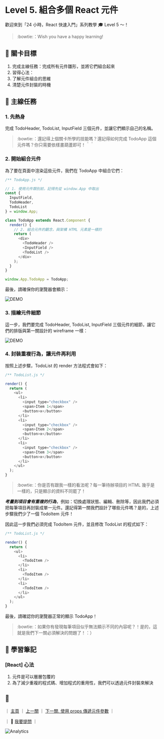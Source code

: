 # Level 5. 組合多個 React 元件

歡迎來到「24 小時，React 快速入門」系列教學 :mortar_board: Level 5 ～！
> :bowtie:：Wish you have a happy learning!


## :checkered_flag: 關卡目標

1. 完成主線任務：完成所有元件雛形，並將它們組合起來
2. 習得心法：
  1. 了解元件組合的思維
  2. 清楚元件封裝的時機


## :triangular_flag_on_post: 主線任務

### 1. 先熱身

完成 TodoHeader, TodoList, InputField 三個元件，並讓它們顯示自己的名稱。

> :bowtie:：還記得上個關卡所學的技能嗎？還記得如何完成 TodoApp 這個元件嗎？你只需要依樣畫葫蘆即可！＾＾

### 2. 開始組合元件

為了要在頁面中渲染這些元件，我們在 TodoApp 中組合它們：

```js
/** TodoApp.js */

// 1. 使用元件類別前，記得先從 window.App 中取出
const {
  InputField,
  TodoHeader,
  TodoList
} = window.App;

class TodoApp extends React.Component {
  render() {
    // 2. 組合元件的觀念，與架構 HTML 元素是一樣的
    return (
      <div>
        <TodoHeader />
        <InputField />
        <TodoList />
      </div>
    );
  }
}

window.App.TodoApp = TodoApp;
```

最後，請確保你的瀏覽器會顯示：

![DEMO](../assets/level-05_demo-1.png)

### 3. 描繪元件細節

這一步，我們要完成 TodoHeader, TodoList, InputField 三個元件的細節，讓它們的排版與第一關設計的 wireframe 一樣：

![DEMO](../assets/level-05_demo-2.png)

### 4. 封裝重複行為，讓元件再利用

按照上述步驟，TodoList 的 render 方法程式會如下：

```js
/** TodoList.js */

render() {
  return (
    <ul>
      <li>
        <input type="checkbox" />
        <span>Item 1</span>
        <button>x</button>
      </li>
      <li>
        <input type="checkbox" />
        <span>Item 2</span>
        <button>x</button>
      </li>
      <li>
        <input type="checkbox" />
        <span>Item 3</span>
        <button>x</button>
      </li>
    </ul>
  );
}
```

> :bowtie:：你是否有跟我一樣的看法呢？每一筆待辦項目的 HTML 幾乎是一樣的，只是顯示的資料不同罷了！

***考量到項目會有重複的行為***，例如：切換處理狀態、編輯、刪除等，因此我們必須把每筆項目再封裝成單一元件。還記得第一關我們設計了哪些元件嗎？是的，上述步驟我們少了一個 TodoItem 元件！

因此這一步我們必須完成 TodoItem 元件，並且修改 TodoList 的程式如下：

```js
/** TodoList.js */

render() {
  return (
    <ul>
      <li>
        <TodoItem />
      </li>
      <li>
        <TodoItem />
      </li>
      <li>
        <TodoItem />
      </li>
    </ul>
  );
}
```

最後，請確認你的瀏覽器正常的顯示 TodoApp！

> :bowtie:：如果你有發現每筆項目似乎無法顯示不同的內容呢？！是的，這就是我們下一關必須解決的問題了！：）


## :book: 學習筆記

### [React] 心法

1. 元件是可以層層包覆的
2. 為了減少重複的程式碼、增加程式的重用性，我們可以透過元件封裝來解決


## :rocket:

｜ [主頁](../../../) ｜ [上一關](../level-04_first-component) ｜ [下一關. 使用 props 傳遞元件參數](../level-06_transferring-props) ｜

｜ :raising_hand: [我要提問](https://github.com/shiningjason1989/react-quick-tutorial/issues/new) ｜


![Analytics](https://shining-ga-beacon.appspot.com/UA-77436651-1/level-05_component-composition?pixel)
